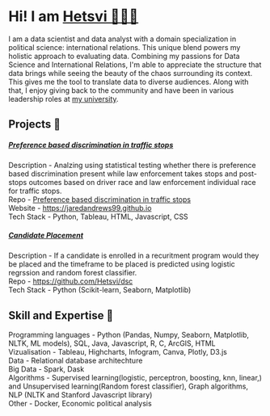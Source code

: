 # Hi! I am [Hetsvi 👩🏻‍💻](https://www.linkedin.com/in/hetsvi)
I am a data scientist and data analyst with a domain specialization in political science: international relations. This unique blend powers my holistic approach to evaluating data. Combining my passions for Data Science and International Relations, I'm able to appreciate the structure that data brings while seeing the beauty of the chaos surrounding its context. This gives me the tool to translate data to diverse audiences. Along with that, I enjoy giving back to the community and have been in various leadership roles at [my university](https://sixth.ucsd.edu/student-life/involvement-opportunities/student-council/index.html).

## Projects 💜

##### [Preference based discrimination in traffic stops](https://jaredandrews99.github.io)  

Description - Analzing using statistical testing whether there is preference based discrimination present while law enforcement takes stops and post-stops outcomes based on driver race and law enforcement individual race for traffic stops.   
Repo - [Preference based discrimination in traffic stops](https://github.com/Hetsvi/Preference-based-discrimination-in-traffic-stops)  
Website - https://jaredandrews99.github.io  
Tech Stack - Python, Tableau, HTML, Javascript, CSS 

##### [Candidate Placement](https://github.com/Hetsvi/dsc/blob/main/Candidate%20Placement.ipynb)  
Description - If a candidate is enrolled in a recuritment program would they be placed and the timeframe to be placed is predicted using logistic regrssion and random forest classifier.  
Repo - https://github.com/Hetsvi/dsc  
Tech Stack - Python (Scikit-learn, Seaborn, Matplotlib)


## Skill and Expertise 🧿
Programming languages - Python (Pandas, Numpy, Seaborn, Matplotlib, NLTK, ML models), SQL, Java, Javascript, R, C, ArcGIS, HTML  
Vizualisation - Tableau, Highcharts, Infogram, Canva, Plotly, D3.js  
Data - Relational database architechture  
Big Data - Spark, Dask  
Algorithms - Supervised learning(logistic, perceptron, boosting, knn, linear,) and Unsupervised learning(Random forest classifier), Graph algorithms, NLP (NLTK and Stanford Javascript library)  
Other - Docker, Economic political analysis  

